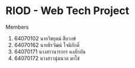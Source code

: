 # RIOD - Web Tech Project
Members
1. 64070102 นายวิชยุตม์ สืบวงษ์
2. 64070162 นายธีรวัฒน์ ใจมิภักดิ์ 
3. 64070171 นางสาวนารากร คงสักบัน
4. 64070172 นางสาวนุ่มนวล มาไข่
